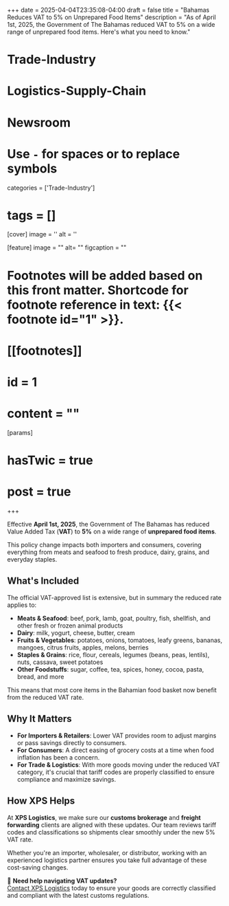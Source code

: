 +++
date = 2025-04-04T23:35:08-04:00
draft = false
title = "Bahamas Reduces VAT to 5% on Unprepared Food Items"
description = "As of April 1st, 2025, the Government of The Bahamas reduced VAT to 5% on a wide range of unprepared food items. Here's what you need to know."

# Trade-Industry
# Logistics-Supply-Chain
# Newsroom

# Use `-` for spaces or to replace symbols
categories = ['Trade-Industry']
# tags = []


[cover]
  image = ''
  alt = ''


[feature]
  image = ""
  alt= ""
  figcaption = ""

# Footnotes will be added based on this front matter. Shortcode for footnote reference in text: {{< footnote id="1" >}}.

# [[footnotes]]
#   id = 1
#   content = ""


[params]
#  hasTwic = true
#  post = true

+++

Effective **April 1st, 2025**, the Government of The Bahamas has reduced Value Added Tax (**VAT**) to **5%** on a wide range of **unprepared food items**.

This policy change impacts both importers and consumers, covering everything from meats and seafood to fresh produce, dairy, grains, and everyday staples.

## What's Included

The official VAT-approved list is extensive, but in summary the reduced rate applies to:

- **Meats & Seafood**: beef, pork, lamb, goat, poultry, fish, shellfish, and other fresh or frozen animal products  
- **Dairy**: milk, yogurt, cheese, butter, cream  
- **Fruits & Vegetables**: potatoes, onions, tomatoes, leafy greens, bananas, mangoes, citrus fruits, apples, melons, berries  
- **Staples & Grains**: rice, flour, cereals, legumes (beans, peas, lentils), nuts, cassava, sweet potatoes  
- **Other Foodstuffs**: sugar, coffee, tea, spices, honey, cocoa, pasta, bread, and more  

This means that most core items in the Bahamian food basket now benefit from the reduced VAT rate.


## Why It Matters

- **For Importers & Retailers**: Lower VAT provides room to adjust margins or pass savings directly to consumers.  
- **For Consumers**: A direct easing of grocery costs at a time when food inflation has been a concern.  
- **For Trade & Logistics**: With more goods moving under the reduced VAT category, it's crucial that tariff codes are properly classified to ensure compliance and maximize savings.


## How XPS Helps

At **XPS Logistics**, we make sure our **customs brokerage** and **freight forwarding** clients are aligned with these updates. Our team reviews tariff codes and classifications so shipments clear smoothly under the new 5% VAT rate.  

Whether you're an importer, wholesaler, or distributor, working with an experienced logistics partner ensures you take full advantage of these cost-saving changes.


📌 **Need help navigating VAT updates?**  
[Contact XPS Logistics](#) today to ensure your goods are correctly classified and compliant with the latest customs regulations.
